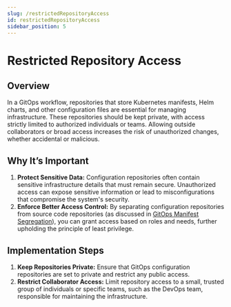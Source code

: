 ```yaml
---
slug: /restrictedRepositoryAccess
id: restrictedRepositoryAccess
sidebar_position: 5
---
```



# Restricted Repository Access

## Overview
In a GitOps workflow, repositories that store Kubernetes manifests, Helm charts, and other configuration files are essential for managing infrastructure. These repositories should be kept private, with access strictly limited to authorized individuals or teams. Allowing outside collaborators or broad access increases the risk of unauthorized changes, whether accidental or malicious.

## Why It’s Important
1. **Protect Sensitive Data:** Configuration repositories often contain sensitive infrastructure details that must remain secure. Unauthorized access can expose sensitive information or lead to misconfigurations that compromise the system's security.
2. **Enforce Better Access Control:** By separating configuration repositories from source code repositories (as discussed in [GitOps Manifest Segregation](resources/gitops-manifest-segregation/README.md)), you can grant access based on roles and needs, further upholding the principle of least privilege.

## Implementation Steps

1. **Keep Repositories Private:** Ensure that GitOps configuration repositories are set to private and restrict any public access.
2. **Restrict Collaborator Access:** Limit repository access to a small, trusted group of individuals or specific teams, such as the DevOps team, responsible for maintaining the infrastructure.